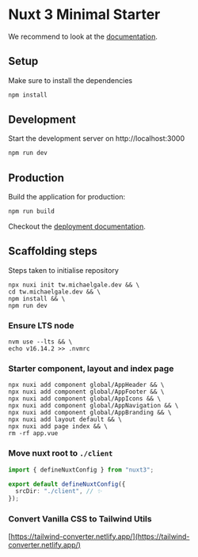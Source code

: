 # Nuxt 3 Minimal Starter

We recommend to look at the [documentation](https://v3.nuxtjs.org).

## Setup

Make sure to install the dependencies

```bash
npm install
```

## Development

Start the development server on http://localhost:3000

```bash
npm run dev
```

## Production

Build the application for production:

```bash
npm run build
```

Checkout the [deployment documentation](https://v3.nuxtjs.org/docs/deployment).

## Scaffolding steps

Steps taken to initialise repository

```
npx nuxi init tw.michaelgale.dev && \
cd tw.michaelgale.dev && \
npm install && \
npm run dev
```

### Ensure LTS node

```
nvm use --lts && \
echo v16.14.2 >> .nvmrc
```

### Starter component, layout and index page

```
npx nuxi add component global/AppHeader && \
npx nuxi add component global/AppFooter && \
npx nuxi add component global/AppIcons && \
npx nuxi add component global/AppNavigation && \
npx nuxi add component global/AppBranding && \
npx nuxi add layout default && \
npx nuxi add page index && \
rm -rf app.vue
```

### Move nuxt root to `./client`

```ts nuxt.config.ts
import { defineNuxtConfig } from "nuxt3";

export default defineNuxtConfig({
  srcDir: "./client", // ✨
});
```

### Convert Vanilla CSS to Tailwind Utils

[https://tailwind-converter.netlify.app/](https://tailwind-converter.netlify.app/)